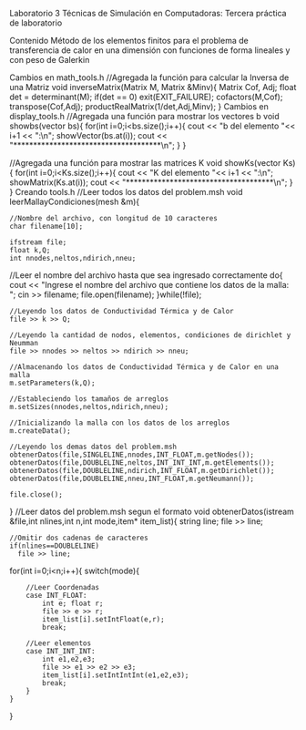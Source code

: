 Laboratorio 3
Técnicas de Simulación en Computadoras: Tercera práctica de laboratorio

Contenido
Método de los elementos finitos para el problema de transferencia de calor en una dimensión con funciones de forma lineales y con peso de Galerkin

Cambios en math_tools.h
//Agregada la función para calcular la Inversa de una Matriz
void inverseMatrix(Matrix M, Matrix &Minv){
    Matrix Cof, Adj;
    float det = determinant(M);
    if(det == 0) 
        exit(EXIT_FAILURE);
    cofactors(M,Cof);
    transpose(Cof,Adj);
    productRealMatrix(1/det,Adj,Minv);
}
Cambios en display_tools.h
//Agregada una función para mostrar los vectores b
void showbs(vector<Vector> bs){
    for(int i=0;i<bs.size();i++){
        cout << "b del elemento "<< i+1 << ":\n";
        showVector(bs.at(i));
        cout << "*************************************\n";
    }
}

//Agregada una función para mostrar las matrices K
void showKs(vector<Matrix> Ks){
    for(int i=0;i<Ks.size();i++){
        cout << "K del elemento "<< i+1 << ":\n";
        showMatrix(Ks.at(i));
        cout << "*************************************\n";
    }
}
Creando tools.h
//Leer todos los datos del problem.msh
void leerMallayCondiciones(mesh &m){
    
    //Nombre del archivo, con longitud de 10 caracteres 
    char filename[10];
    
    ifstream file;
    float k,Q;
    int nnodes,neltos,ndirich,nneu;

   //Leer el nombre del archivo hasta que sea ingresado correctamente
  do{
     cout << "Ingrese el nombre del archivo que contiene los datos de la malla: ";
     cin >> filename;
     file.open(filename);
    }while(!file);

    //Leyendo los datos de Conductividad Térmica y de Calor
    file >> k >> Q;
    
    //Leyendo la cantidad de nodos, elementos, condiciones de dirichlet y Neumman
    file >> nnodes >> neltos >> ndirich >> nneu;

    //Almacenando los datos de Conductividad Térmica y de Calor en una malla
    m.setParameters(k,Q);
    
    //Estableciendo los tamaños de arreglos
    m.setSizes(nnodes,neltos,ndirich,nneu);
    
    //Inicializando la malla con los datos de los arreglos
    m.createData();

    //Leyendo los demas datos del problem.msh
    obtenerDatos(file,SINGLELINE,nnodes,INT_FLOAT,m.getNodes());
    obtenerDatos(file,DOUBLELINE,neltos,INT_INT_INT,m.getElements());
    obtenerDatos(file,DOUBLELINE,ndirich,INT_FLOAT,m.getDirichlet());
    obtenerDatos(file,DOUBLELINE,nneu,INT_FLOAT,m.getNeumann());

    file.close();
}
//Leer datos del problem.msh segun el formato
void obtenerDatos(istream &file,int nlines,int n,int mode,item* item_list){
    string line;
    file >> line;
    
    //Omitir dos cadenas de caracteres
    if(nlines==DOUBLELINE) 
      file >> line;
   
   for(int i=0;i<n;i++){
        switch(mode){
        
        //Leer Coordenadas
        case INT_FLOAT:
            int e; float r;
            file >> e >> r;
            item_list[i].setIntFloat(e,r);
            break;
            
        //Leer elementos
        case INT_INT_INT:
            int e1,e2,e3;
            file >> e1 >> e2 >> e3;
            item_list[i].setIntIntInt(e1,e2,e3);
            break;
        }
    }
}